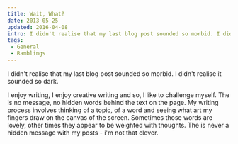 ```yaml
---
title: Wait, What?
date: 2013-05-25
updated: 2016-04-08
intro: I didn't realise that my last blog post sounded so morbid. I didn't realise it sounded so dark. I enjoy writing, I enjoy creative writing and so, I like to ...
tags:
 - General
 - Ramblings
---
```


<p>I didn't realise that my last blog post sounded so morbid. I didn't realise it sounded so dark.</p>

<p>I enjoy writing, I enjoy creative writing and so, I like to challenge myself. The is no message, no hidden words behind the text on the page. My writing process involves thinking of a topic, of a word and seeing what art my fingers draw on the canvas of the screen. Sometimes those words are lovely, other times they appear to be weighted with thoughts. The is never a hidden message with my posts - i'm not that clever.</p>